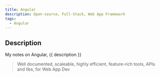 ```yaml
---
title: Angular
description: Open-source, Full-Stack, Web App Framework
tags:
  - Angular
---
```


## Description

My notes on Angular, {{ description }}

> Well documented, scaleable, highly efficient, feature-rich tools, APIs and libs, for Web App Dev
